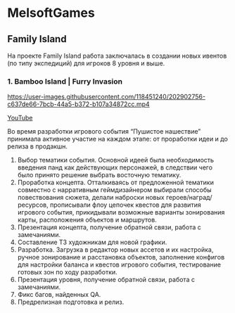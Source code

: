 # MelsoftGames

## Family Island

На проекте Family Island работа заключалась в создании новых ивентов (по типу экспедиций) для игроков 8 уровня и выше. 


### 1. Bamboo Island | Furry Invasion

https://user-images.githubusercontent.com/118451240/202902756-c637de66-7bcb-44a5-b372-b107a34872cc.mp4

[YouTube](https://www.youtube.com/watch?v=zMveSINrN3g&t)

Во время разработки игрового события “Пушистое нашествие” принимала активное участие на каждом этапе: от проработки идеи и до релиза в продакшн. 

1. Выбор тематики события. Основной идеей была необходимость введения панд как действующих персонажей, в следствии чего было принято решение выбрать восточную тематику.
2. Проработка концепта. Отталкиваясь от предложенной тематики совместно с нарративным геймдизайнером выбирали способы повествования сюжета, делали наброски новых героев/наград/ресурсов, прописывали флоу цепочек квестов для развития игрового события, прикидывали возможные варианты зонирования карты, расположения объектов и маршрутов.
3. Презентация концепта, получение обратной связи, работа с замечаниями.
4. Составление ТЗ художникам для новой графики.
5. Разработка. Загрузка в редактор новых ассетов и их настройка, ручное зонирование и расстановка объектов, заполнение конфигов для настройки баланса и квестов игрового события, тестирование готовых зон по ходу разработки.
6. Презентация уровня, получение обратной связи, работа с замечаниями.
7. Фикс багов, найденных QA.
8. Предрелизная подготовка и релиз.
